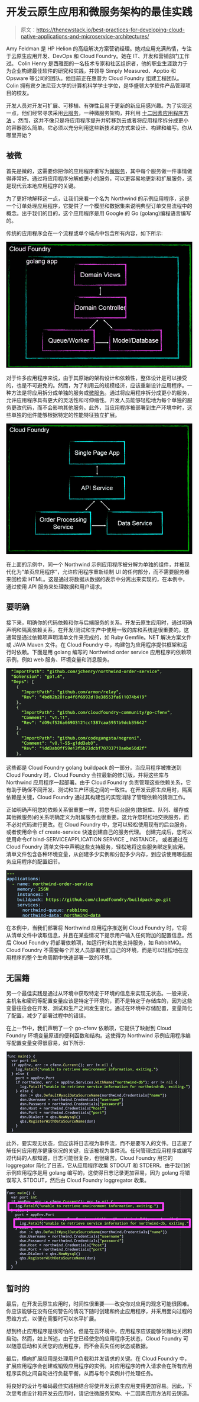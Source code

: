 # 开发云原生应用和微服务架构的最佳实践

> 原文：<https://thenewstack.io/best-practices-for-developing-cloud-native-applications-and-microservice-architectures/>

Amy Feldman 是 HP Helion 的高级解决方案营销经理。她对应用充满热情，专注于云原生应用开发、DevOps 和 Cloud Foundry。她在 IT、开发和营销部门工作过。
Colin Henry 是西雅图的一名技术专家和社区组织者，他的职业生涯致力于为企业构建最佳软件的研究和实践，并领导 Simply Measured、Apptio 和 Opsware 等公司的团队。他目前正在惠普为 Cloud Foundry 组建工程团队。Colin 拥有宾夕法尼亚大学的计算机科学学士学位，是华盛顿大学软件产品管理项目的校友。

开发人员对开发可扩展、可移植、有弹性且易于更新的新应用感兴趣。为了实现这一点，他们经常寻求采用[云服务](https://thenewstack.io/10-key-attributes-of-cloud-native-applications/)，一种微服务架构，并利用 [十二因素应用程序方法](https://www.google.com/url?q=http%3A%2F%2F12factor.net%2F&sa=D&sntz=1&usg=AFQjCNHiNz3Nucs0_qkCa7MYUaEMvCnV_w) 。然而，这并不像只是将应用程序提升并转移到云或者将应用程序拆分成更小的容器那么简单。它必须以充分利用这些新技术的方式来设计、构建和编写。你从哪里开始？

## 被微

首先是微的，这需要你把你的应用程序重写为[微服务](https://thenewstack.io/kubernetes-and-the-cloud-native-community/)，其中每个服务做一件事情做得非常好。通过将应用程序分解成更小的服务，可以更容易地更新和扩展服务，这是现代云本地应用程序的关键。

为了更好地解释这一点，让我们来看一个名为 Northwind 的示例应用程序，这是一个订单处理应用程序，它提供了一个模型和数据集来说明典型订单交易流程中的概念。出于我们的目的，这个应用程序是用 Google 的 Go (golang)编程语言编写的。

传统的应用程序会在一个流程或单个端点中包含所有内容，如下所示:

[![image01](img/70238b615f72e0767e703f571373ca4b.png)](https://thenewstack.io/wp-content/uploads/2015/03/image01.png)

对于许多应用程序来说，由于其原始的架构设计和依赖性，整体设计是可以接受的，也是不可避免的。然而，为了利用云的规模经济，应该重新设计应用程序。一种方法是将应用拆分成单独的服务或[微服务](https://thenewstack.io/what-are-cloud-native-patterns-and-how-should-you-use-them/)。通过将应用程序拆分成更小的服务，允许应用程序具有更大的灵活性和可伸缩性。开发人员能够轻松地为每个单独的服务更改代码，而不会影响其他服务。此外，当应用程序被部署到生产环境中时，这些单独的组件能够根据特定的性能特征独立扩展。

[![image02](img/6197ba915881fc3753de4c2923c2cd7e.png)](https://thenewstack.io/wp-content/uploads/2015/03/image02.png)

在上面的示例中，同一个 Northwind 示例应用程序被分解为单独的组件，并被现代化为“单页应用程序”，允许应用程序重新绘制 UI 的任何部分，而不需要服务器来回检索 HTML。这是通过将数据从数据的表示中分离出来实现的，在本例中，通过使用 API 服务来处理数据和用户请求。

## 要明确

接下来，明确你的代码依赖和你与后端服务的关系。开发云原生应用时，通过明确声明和隔离依赖关系，在开发/测试和生产中使用一致的库和系统是很重要的。这通常是通过依赖项声明清单文件来完成的，如 Ruby Gemfile。NET 解决方案文件或 JAVA Maven 文件。在 Cloud Foundry 中，构建包为应用程序提供框架和运行时依赖。下面是用 golang 编写的 Northwind order service 应用程序的依赖项示例，例如 web 服务、环境变量和消息服务。

![image03](img/c1a26b5693a2ffe02faee00a8accd77b.png)

这些都是 Cloud Foundry golang buildpack 的一部分，当应用程序被推送到 Cloud Foundry 时，Cloud Foundry 会拉最新的修订版，并将这些库与 Northwind 应用程序一起部署。由于 Cloud Foundry 负责管理这些依赖关系，它有助于确保不同开发、测试和生产环境之间的一致性。在开发云原生应用时，隔离依赖是关键，Cloud Foundry 通过其构建包的实现消除了管理依赖的猜测工作。

正如明确声明您的依赖关系很重要一样，将您与后台服务(数据库、队列、缓存或其他微服务)的关系明确定义为附属服务也很重要。这允许您轻松地交换服务，而不必对代码进行更改。在 Cloud Foundry 中，您可以轻松使用现有的后台服务，或者使用命令 cf create-service 快速创建自己的服务代理。 创建完成后，您可以使用命令cf bind-SERVICEAPPLICATION SERVICE _ INSTANCE， 或者通过在 Cloud Foundry 清单文件中声明这些支持服务，轻松地将这些服务绑定到应用。清单文件包含各种环境变量，从创建多少实例和分配多少内存，到应该使用哪些服务应用程序的配置细节。

![image04](img/f7286bdef7779a30510b450d78955aa3.png)

在本例中，当我们部署将 Northwind 应用程序推送到 Cloud Foundry 时，它将从清单文件中读取信息，并且在某些情况下提示用户输入任何附加的配置信息。然后 Cloud Foundry 将部署依赖项，如运行时和其他支持服务，如 RabbitMQ。Cloud Foundry 不需要每个开发人员部署他们自己的环境，而是可以轻松地在应用程序的整个生命周期中快速部署一致的环境。

## 无国籍

另一个最佳实践是通过从环境中获取特定于环境的信息来实现无状态。一般来说，主机名和密码等配置变量应该是特定于环境的，而不是特定于存储库的，因为这些变量往往会在开发、测试和生产之间发生变化。通过在环境中存储配置，变量简化了配置，减少了部署过程中的错误。

在上一节中，我们声明了一个 go-cfenv 依赖项，它提供了映射到 Cloud Foundry 环境变量原语的便利函数和结构。这使得为 Northwind 示例应用程序编写配置变量变得很容易，如下所示:

![image05](img/610300076cfb03b6c695def3ac881d79.png)

此外，要实现无状态，您应该将日志视为事件流，而不是要写入的文件。日志是了解任何应用程序健康状况的关键，应该被视为事件流。任何管理过应用程序或编写过代码的人都知道，日志可能很复杂，也很痛苦。Cloud Foundry 用它的 loggregator 简化了日志，它从应用程序收集 STDOUT 和 STDERR。由于我们的示例应用程序是用 golang 编写的，这使得日志记录更加容易，因为 golang 将错误写入 STDOUT，然后由 Cloud Foundry loggregator 收集。

![image00](img/bcb0cf6050640e032c4f093a3b4bc542.png)

## 暂时的

最后，在开发云原生应用时，时间性很重要——改变你对应用的观念可能很困难。你应该能够在没有任何警告的情况下随时创建和终止应用程序，并采用面向过程的思维方式，以便在需要时可以水平扩展。

想到终止应用程序是很可怕的，但是在云环境中，应用程序应该能够优雅地关闭和启动。然而，如上所述，由于您已经使您的应用程序无状态，Cloud Foundry 可以随意启动和关闭您的应用程序，而不会丢失任何状态或数据。

最后，横向扩展应用是处理用户负载和并发请求的关键。在 Cloud Foundry 中，扩展应用程序会创建或销毁应用程序的实例。对应用程序的传入请求会在所有应用程序实例之间自动进行负载平衡，从而与每个实例并行处理任务。

将良好的设计与编码最佳实践相结合将使开发云原生应用变得更加容易。因此，下次您考虑设计和开发云应用时，请记住微服务架构、十二因素应用方法和云铸造。

<svg xmlns:xlink="http://www.w3.org/1999/xlink" viewBox="0 0 68 31" version="1.1"><title>Group</title> <desc>Created with Sketch.</desc></svg>
